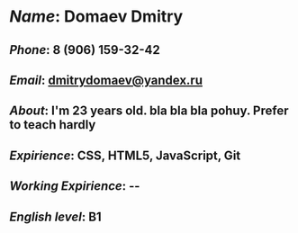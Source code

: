 # *Name*: Domaev Dmitry
## *Phone*: 8 (906) 159-32-42
## *Email*: dmitrydomaev@yandex.ru
## *About*: I'm 23 years old. bla bla bla pohuy. Prefer to teach hardly
## *Expirience*: CSS, HTML5, JavaScript, Git
## *Working Expirience*: --
## *English level*: B1